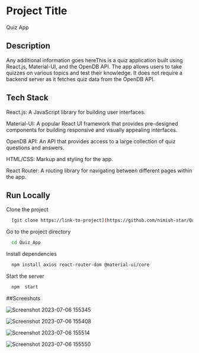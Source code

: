 # Project Title

Quiz App

## Description

Any additional information goes hereThis is a quiz application built using React.js, Material-UI, and the OpenDB API. The app allows users to take quizzes on various topics and test their knowledge. It does not require a backend server as it fetches quiz data from the OpenDB API.

## Tech Stack

React.js: A JavaScript library for building user interfaces.

Material-UI: A popular React UI framework that provides pre-designed components for building responsive and visually appealing interfaces.

OpenDB API: An API that provides access to a large collection of quiz questions and answers.

HTML/CSS: Markup and styling for the app.

React Router: A routing library for navigating between different pages within the app.


## Run Locally

Clone the project

```bash
  [git clone https://link-to-project](https://github.com/nimish-star/Quiz_App.git)
```

Go to the project directory

```bash
  cd Quiz_App
```

Install dependencies

```bash
  npm install axios react-router-dom @material-ui/core

```

Start the server

```bash
  npm  start
```

##Screeshots

![Screenshot 2023-07-06 155345](https://github.com/nimish-star/Quiz_App/assets/72727644/413b1f14-ff7b-4eee-a50e-7bd0aa9fe449)


![Screenshot 2023-07-06 155408](https://github.com/nimish-star/Quiz_App/assets/72727644/ab146a66-f314-4de3-8b92-af27664eae2f)


![Screenshot 2023-07-06 155514](https://github.com/nimish-star/Quiz_App/assets/72727644/ea8faf08-3b08-4038-b1e7-35be531b57b4)


![Screenshot 2023-07-06 155550](https://github.com/nimish-star/Quiz_App/assets/72727644/71373d0d-8ae0-4fb5-a427-e6212f3ca670)


